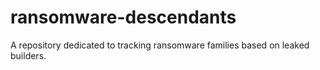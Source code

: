 # ransomware-descendants
A repository dedicated to tracking ransomware families based on leaked builders.
